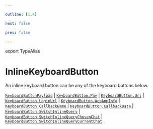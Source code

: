 ```yaml
---

outline: [1,4]

next: false

prev: false

---
```


export TypeAlias
# InlineKeyboardButton

An inline keyboard button can be any of the keyboard buttons below.

[`KeyboardButtonPayload`](../interfaces/KeyboardButtonPayload.md) \| [`KeyboardButton.Pay`](../namespaces/KeyboardButton/functions/Pay.md) \| [`KeyboardButton.Url`](../namespaces/KeyboardButton/functions/Url.md) \| [`KeyboardButton.LoginUrl`](../namespaces/KeyboardButton/functions/LoginUrl.md) \| [`KeyboardButton.WebAppInfo`](../namespaces/KeyboardButton/functions/WebAppInfo.md) \| [`KeyboardButton.CallbackGame`](../namespaces/KeyboardButton/functions/CallbackGame.md) \| [`KeyboardButton.CallbackData`](../namespaces/KeyboardButton/functions/CallbackData.md) \| [`KeyboardButton.SwitchInlineQuery`](../namespaces/KeyboardButton/functions/SwitchInlineQuery.md) \| [`KeyboardButton.SwitchInlineQueryChosenChat`](../namespaces/KeyboardButton/functions/SwitchInlineQueryChosenChat.md) \| [`KeyboardButton.SwitchInlineQueryCurrentChat`](../namespaces/KeyboardButton/functions/SwitchInlineQueryCurrentChat.md)

